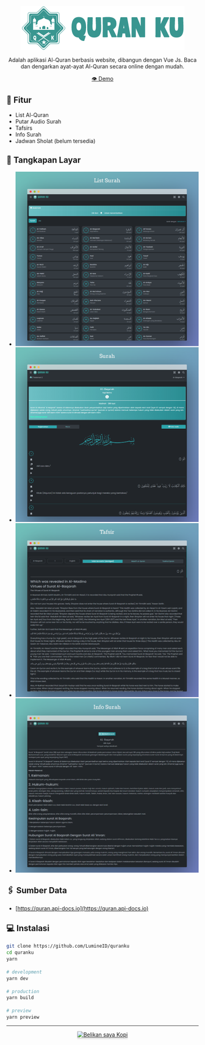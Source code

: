 <p align="center">
    <img src="/public/assets/img/logo.png" alt="Logo" />
</p>

<p align="center">
    Adalah aplikasi Al-Quran berbasis website, dibangun dengan Vue Js. Baca dan dengarkan ayat-ayat Al-Quran secara online dengan mudah.
</p>

<p align="center">
    <a href="https://lumine-quranku.vercel.app" target="_blank">
        👁️ Demo
    </a>
</p>

## 📃 Fitur
- List Al-Quran
- Putar Audio Surah
- Tafsirs
- Info Surah
- Jadwan Sholat (belum tersedia)

## 📸 Tangkapan Layar
- ![list surah](/screenshot/list-surah.png)
- ![surah](/screenshot/surah.png)
- ![tafsir](/screenshot/tafsir.png)
- ![info surah](/screenshot/info-surah.png)

## 🖇️ Sumber Data
- [https://quran.api-docs.io](https://quran.api-docs.io)

## 💻 Instalasi
```sh
git clone https://github.com/LumineID/quranku
cd quranku
yarn

# development
yarn dev

# production
yarn build

# preview
yarn preview
```

<hr>
<div align="center">
    <a href="https://trakteer.id/lumine_id?open=true" target="_blank">
        <img src="https://www.buymeacoffee.com/assets/img/custom_images/orange_img.png" alt="Belikan saya Kopi" style="height: 41px !important;width: 174px !important;box-shadow: 0px 3px 2px 0px rgba(190, 190, 190, 0.5) !important;-webkit-box-shadow: 0px 3px 2px 0px rgba(190, 190, 190, 0.5) !important;">
    </a>
</div>
